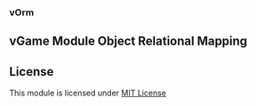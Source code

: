 ### vOrm 

## vGame Module Object Relational Mapping

## License

This module is licensed under [MIT License](raw/master/LICENSE)